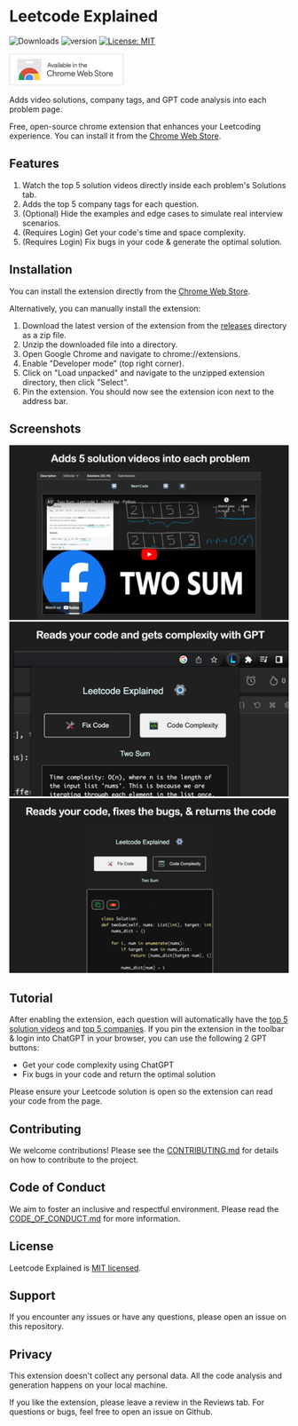 # Leetcode Explained 

![Downloads](https://img.shields.io/chrome-web-store/users/cofoinjfjcpgcjiinjhcpomcjoalijbe) 
![version](https://img.shields.io/badge/version-2.0.2-blue) 
[![License: MIT](https://img.shields.io/badge/License-MIT-yellow.svg)](https://opensource.org/licenses/MIT)

![Badge](src/assets/images/badge.png)


Adds video solutions, company tags, and GPT code analysis into each problem page.

Free, open-source chrome extension that enhances your Leetcoding experience. You can install it from the [Chrome Web Store](https://chrome.google.com/webstore/detail/leetcode-explained/cofoinjfjcpgcjiinjhcpomcjoalijbe).

## Features

1. Watch the top 5 solution videos directly inside each problem's Solutions tab.
2. Adds the top 5 company tags for each question.
3. (Optional) Hide the examples and edge cases to simulate real interview scenarios.
4. (Requires Login) Get your code's time and space complexity.
5. (Requires Login) Fix bugs in your code & generate the optimal solution.

## Installation

You can install the extension directly from the [Chrome Web Store](https://chrome.google.com/webstore/detail/leetcode-explained/cofoinjfjcpgcjiinjhcpomcjoalijbe).

Alternatively, you can manually install the extension:

1. Download the latest version of the extension from the [releases](./build) directory as a zip file.
2. Unzip the downloaded file into a directory.
3. Open Google Chrome and navigate to chrome://extensions.
4. Enable "Developer mode" (top right corner).
5. Click on "Load unpacked" and navigate to the unzipped extension directory, then click "Select".
6. Pin the extension. You should now see the extension icon next to the address bar.

## Screenshots

![Add Video](src/assets/images/screenshots/add-video.png)
![Code Complexity](src/assets/images/screenshots/get-complexity.png)
![Fix Code](src/assets/images/screenshots/fix-code.png)

## Tutorial

After enabling the extension, each question will automatically have the [top 5 solution videos](https://leetcode.com/problems/two-sum/solutions/) and [top 5 companies](https://leetcode.com/problems/two-sum/description/). If you pin the extension in the toolbar & login into ChatGPT in your browser, you can use the following 2 GPT buttons:

- Get your code complexity using ChatGPT
- Fix bugs in your code and return the optimal solution

Please ensure your Leetcode solution is open so the extension can read your code from the page.

## Contributing

We welcome contributions! Please see the [CONTRIBUTING.md](docs/CONTRIBUTING.md) for details on how to contribute to the project.

## Code of Conduct

We aim to foster an inclusive and respectful environment. Please read the [CODE_OF_CONDUCT.md](docs/CODE_OF_CONDUCT.md) for more information.

## License

Leetcode Explained is [MIT licensed](docs/LICENSE).

## Support

If you encounter any issues or have any questions, please open an issue on this repository.

## Privacy

This extension doesn't collect any personal data. All the code analysis and generation happens on your local machine.

If you like the extension, please leave a review in the Reviews tab. For questions or bugs, feel free to open an issue on Github.
